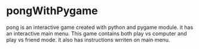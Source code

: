 # pongWithPygame

pong is an interactive game created with python and pygame module.
it has an interactive main menu.
This game contains both play vs computer and play vs friend mode.
it also has instructions wrriten on main menu. 

